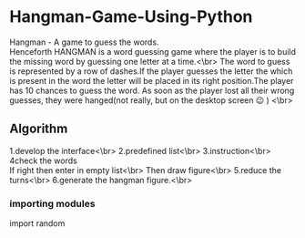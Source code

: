 # Hangman-Game-Using-Python
Hangman - A game to guess the words. </br>
Henceforth HANGMAN is a word guessing game where the player is to build the missing word by guessing one letter at a time.<\br>
The word to guess is represented by a row of dashes.If the player guesses the letter the which is present in the word the letter will be placed in its right position.The player has 10 chances to guess the word.
As soon as the player lost all their wrong guesses, they were hanged(not really, but on the desktop screen 😉 ) <\br>
## Algorithm
1.develop the interface<\br>
2.predefined list<\br>
3.instruction<\br>
4check the words </br>
If right then enter in empty list<\br>
Then draw figure<\br>
5.reduce the turns<\br>
6.generate the hangman figure.<\br>

### importing modules
import random
